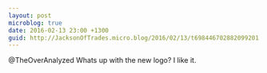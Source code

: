 ```yaml
---
layout: post
microblog: true
date: 2016-02-13 23:00 +1300
guid: http://JacksonOfTrades.micro.blog/2016/02/13/t698446702882099201.html
---
```

@TheOverAnalyzed Whats up with the new logo? I like it.
